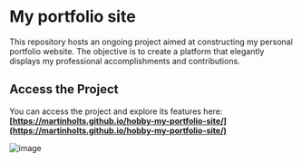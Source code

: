 # My portfolio site

This repository hosts an ongoing project aimed at constructing my personal portfolio website. The objective is to create a platform that elegantly displays my professional accomplishments and contributions.

## Access the Project

You can access the project and explore its features here: **[https://martinholts.github.io/hobby-my-portfolio-site/](https://martinholts.github.io/hobby-my-portfolio-site/)**

![image](https://github.com/user-attachments/assets/7e651bd1-4952-40f4-ac68-aa3896cdabfd)

